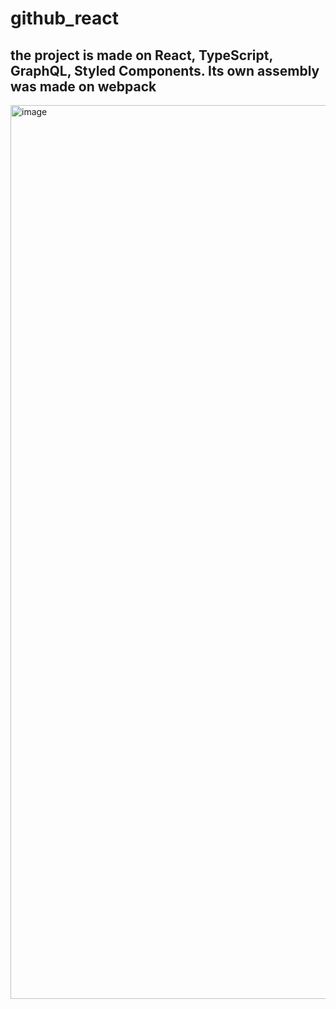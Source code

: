 # github_react

## the project is made on React, TypeScript, GraphQL, Styled Components. Its own assembly was made on webpack

<img width="1430" alt="image" src="https://user-images.githubusercontent.com/43538718/204134674-83c23b16-78f0-4348-9dce-cf132024935d.png">
